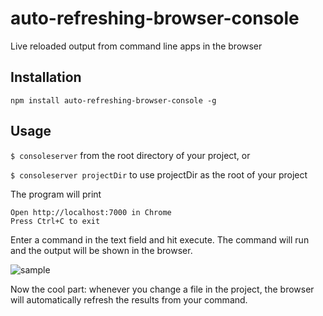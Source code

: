 auto-refreshing-browser-console
============================

Live reloaded output from command line apps in the browser

## Installation

```npm install auto-refreshing-browser-console -g```

## Usage

`$ consoleserver` from the root directory of your project, or

`$ consoleserver projectDir` to use projectDir as the root of your project

The program will print

```
Open http://localhost:7000 in Chrome
Press Ctrl+C to exit
```

Enter a command in the text field and hit execute.  The command will run and the output will be shown in the browser.

![sample](https://raw.github.com/jaredp/auto-refreshing-browser-console/master/screenshot.png)

Now the cool part: whenever you change a file in the project, the browser will automatically refresh the results from your command.